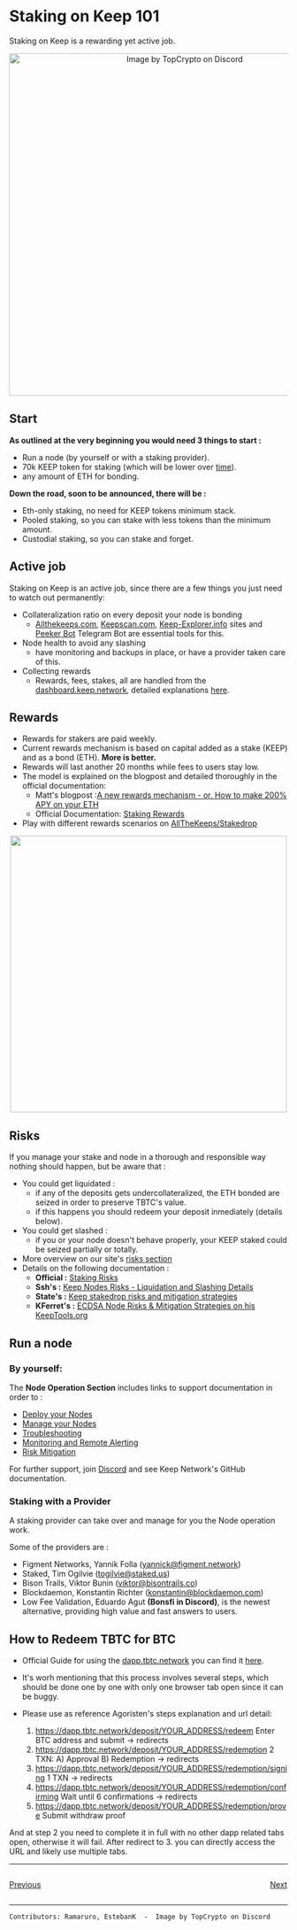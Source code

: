 # Staking on Keep 101

Staking on Keep is a rewarding yet active job. 


<p align="center">
  <img width="619" alt="Image by TopCrypto on Discord" src="https://user-images.githubusercontent.com/73607532/103183516-bd667b80-4891-11eb-9001-af77af1bd589.png">
</p>


## Start
**As outlined at the very beginning you would need 3 things to start :**
- Run a node (by yourself or with a staking provider).
- 70k KEEP token for staking (which will be lower over [time](https://staking.keep.network/about-staking/staking-economics#how-to-get-keep)).
- any amount of ETH for bonding.


**Down the road, soon to be announced, there will be :**
- Eth-only staking, no need for KEEP tokens minimum stack.
- Pooled staking, so you can stake with less tokens than the minimum amount.
- Custodial staking, so you can stake and forget.

## Active job
Staking on Keep is an active job, since there are a few things you just need to watch out permanently:

- Collateralization ratio on every deposit your node is bonding
   - [Allthekeeps.com](https://allthekeeps.com/), [Keepscan.com](https://keepscan.com/), [Keep-Explorer.info](https://keep-explorer.info/) sites and [Peeker Bot](https://t.me/keep_peeker_bot) Telegram Bot are essential tools for this.
- Node health to avoid any slashing
   - have monitoring and backups in place, or have a provider taken care of this.
- Collecting rewards
   - Rewards, fees, stakes, all are handled from the [dashboard.keep.network](https://dashboard.keep.network/overview), detailed explanations [here](https://staking.keep.network/token-dashboard/delegate-stake).

## Rewards
- Rewards for stakers are paid weekly.
- Current rewards mechanism is based on capital added as a stake (KEEP) and as a bond (ETH). **More is better.**
- Rewards will last another 20 months while fees to users stay low.
- The model is explained on the blogpost and detailed thoroughly in the official documentation:
   - Matt's blogpost :[A new rewards mechanism - 
or, How to make 200% APY on your ETH](https://blog.keep.network/a-new-rewards-mechanism-deef3412c3e1)
   - Official Documentation: [Staking Rewards](https://staking.keep.network/about-staking/staking-economics)
- Play with different rewards scenarios on [AllTheKeeps/Stakedrop](https://allthekeeps.com/stakedrop)
 
 <p align="center">
  <img width="500" src="https://user-images.githubusercontent.com/73607532/103181539-c3a02c00-4880-11eb-818c-50db877841ac.png">
</p>

   


## Risks
If you manage your stake and node in a thorough and responsible way nothing should happen, but be aware that :
- You could get liquidated :
   - if any of the deposits gets undercollateralized, the ETH bonded are seized in order to preserve TBTC's value.
   - if this happens you should redeem your deposit inmediately (details below).
- You could get slashed :
   - if you or your node doesn't behave properly, your KEEP staked could be seized partially or totally.
- More overview on our site's [risks section](/#/Node-Operation/risks) 
- Details on the following documentation :
  - **Official :** [Staking Risks](https://staking.keep.network/about-staking/staking-risks)
  - **Ssh's :** [Keep Nodes Risks - Liquidation and Slashing Details](https://hackmd.io/@protocollayer/BkUBl7zIw)
  - **State's :** [Keep stakedrop risks and mitigation strategies](https://hackmd.io/@LayerState/KeepStakedropRisks)
  - **KFerret's :** [ECDSA Node Risks & Mitigation Strategies on his KeepTools.org](https://keeptools.org/staking/ecdsa-risks)


## Run a node
### By yourself: 
The **Node Operation Section** includes links to support documentation in order to :

- [Deploy your Nodes](Node-Operation/deploy.md)
- [Manage your Nodes](Node-Operation/manage.md)
- [Troubleshooting](Node-Operation/troubleshooting.md)
- [Monitoring and Remote Alerting](Node-Operation/monitoring.md)
- [Risk Mitigation](Node-Operation/risks.md)

For further support, join [Discord](https://discord.gg/Dkhc5t8XXD) and see Keep Network's GitHub documentation.

### Staking with a Provider
A staking provider can take over and manage for you the Node operation work. 

Some of the providers are :
- Figment Networks, Yannik Folla (yannick@figment.network) 
- Staked, Tim Ogilvie (togilvie@staked.us)
- Bison Trails, Viktor Bunin (viktor@bisontrails.co)
- Blockdaemon, Konstantin Richter (konstantin@blockdaemon.com)
- Low Fee Validation, Eduardo Agut **(Bonsfi in Discord)**, is the newest alternative, providing high value and fast answers to users.

## How to Redeem TBTC for BTC
- Official Guide for using the [dapp.tbtc.network](https://dapp.tbtc.network/) you can find it [here](https://tbtc.network/developers/how-to-use-the-tbtc-dapp/).
- It's worh mentioning that this process involves several steps, which should be done one by one with only one browser tab open since it can be buggy.
- Please use as reference Agoristen's steps explanation and url detail:

   1. https://dapp.tbtc.network/deposit/YOUR_ADDRESS/redeem    Enter BTC address and submit -> redirects
   2. https://dapp.tbtc.network/deposit/YOUR_ADDRESS/redemption    2 TXN: A) Approval B) Redemption -> redirects
   3. https://dapp.tbtc.network/deposit/YOUR_ADDRESS/redemption/signing    1 TXN -> redirects
   4. https://dapp.tbtc.network/deposit/YOUR_ADDRESS/redemption/confirming    Wait until 6 confirmations -> redirects
   5. https://dapp.tbtc.network/deposit/YOUR_ADDRESS/redemption/prove    Submit withdraw proof

And at step 2 you need to complete it in full with no other dapp related tabs open, otherwise it will fail. After redirect to 3. you can directly access the URL and likely use multiple tabs.

---
<p style="text-align: left; width:49%; display: inline-block;"><a href="/#/comparison/comparesimilar">Previous</a></p>
<p style="text-align: right; width:50%;  display: inline-block;"><a href="/#/Node-Operation/intro-operation">Next</a></p>

---

`Contributors: Ramaruro, EstebanK  -  Image by TopCrypto on Discord`
